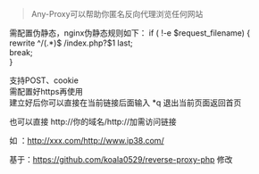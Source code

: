 > Any-Proxy可以帮助你匿名反向代理浏览任何网站  
  
需配置伪静态，nginx伪静态规则如下：
if ( !-e $request_filename) {  
    rewrite ^/(.*)$ /index.php?$1 last;  
    break;  
}  
  
支持POST、cookie  
需配置好https再使用  
建立好后你可以直接在当前链接后面输入 *q 退出当前页面返回首页  

也可以直接 http://你的域名/http://加需访问链接  
  
如 ：http://xxx.com/http://www.ip38.com/  
  
  
  
基于：https://github.com/koala0529/reverse-proxy-php 修改  
  

